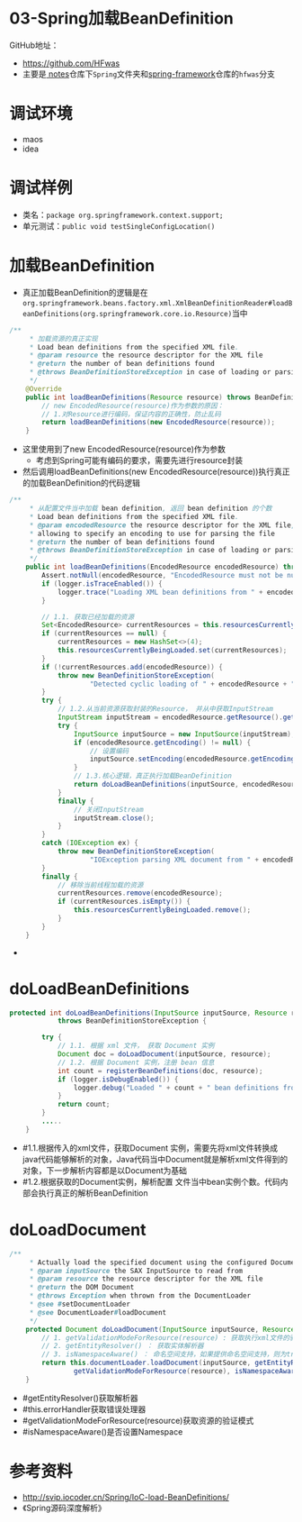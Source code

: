 # 03-Spring加载BeanDefinition

GitHub地址：

- https://github.com/HFwas
- 主要是[ notes](https://github.com/HFwas/notes)仓库下`Spring`文件夹和[spring-framework](https://github.com/HFwas/spring-framework)仓库的`hfwas`分支

# 调试环境

- maos
- idea

# 调试样例

- 类名：`package org.springframework.context.support;`
- 单元测试：`public void testSingleConfigLocation() `

# 加载BeanDefinition

- 真正加载BeanDefinition的逻辑是在`org.springframework.beans.factory.xml.XmlBeanDefinitionReader#loadBeanDefinitions(org.springframework.core.io.Resource)`当中

```java
/**
	 * 加载资源的真正实现
	 * Load bean definitions from the specified XML file.
	 * @param resource the resource descriptor for the XML file
	 * @return the number of bean definitions found
	 * @throws BeanDefinitionStoreException in case of loading or parsing errors
	 */
	@Override
	public int loadBeanDefinitions(Resource resource) throws BeanDefinitionStoreException {
		// new EncodedResource(resource)作为参数的原因：
		// 1.对Resource进行编码，保证内容的正确性，防止乱码
		return loadBeanDefinitions(new EncodedResource(resource));
	}
```

- 这里使用到了new EncodedResource(resource)作为参数
  - 考虑到Spring可能有编码的要求，需要先进行resource封装
- 然后调用loadBeanDefinitions(new EncodedResource(resource))执行真正的加载BeanDefinition的代码逻辑

```java
/**
	 * 从配置文件当中加载 bean definition, 返回 bean definition 的个数
	 * Load bean definitions from the specified XML file.
	 * @param encodedResource the resource descriptor for the XML file,
	 * allowing to specify an encoding to use for parsing the file
	 * @return the number of bean definitions found
	 * @throws BeanDefinitionStoreException in case of loading or parsing errors
	 */
	public int loadBeanDefinitions(EncodedResource encodedResource) throws BeanDefinitionStoreException {
		Assert.notNull(encodedResource, "EncodedResource must not be null");
		if (logger.isTraceEnabled()) {
			logger.trace("Loading XML bean definitions from " + encodedResource);
		}

		// 1.1. 获取已经加载的资源
		Set<EncodedResource> currentResources = this.resourcesCurrentlyBeingLoaded.get();
		if (currentResources == null) {
			currentResources = new HashSet<>(4);
			this.resourcesCurrentlyBeingLoaded.set(currentResources);
		}
		if (!currentResources.add(encodedResource)) {
			throw new BeanDefinitionStoreException(
					"Detected cyclic loading of " + encodedResource + " - check your import definitions!");
		}
		try {
			// 1.2.从当前资源获取封装的Resource， 并从中获取InputStream
			InputStream inputStream = encodedResource.getResource().getInputStream();
			try {
				InputSource inputSource = new InputSource(inputStream);
				if (encodedResource.getEncoding() != null) {
					// 设置编码
					inputSource.setEncoding(encodedResource.getEncoding());
				}
				// 1.3.核心逻辑，真正执行加载BeanDefinition
				return doLoadBeanDefinitions(inputSource, encodedResource.getResource());
			}
			finally {
				// 关闭InputStream
				inputStream.close();
			}
		}
		catch (IOException ex) {
			throw new BeanDefinitionStoreException(
					"IOException parsing XML document from " + encodedResource.getResource(), ex);
		}
		finally {
			// 移除当前线程加载的资源
			currentResources.remove(encodedResource);
			if (currentResources.isEmpty()) {
				this.resourcesCurrentlyBeingLoaded.remove();
			}
		}
	}
```

- 

# doLoadBeanDefinitions

```java
protected int doLoadBeanDefinitions(InputSource inputSource, Resource resource)
			throws BeanDefinitionStoreException {

		try {
			// 1.1. 根据 xml 文件， 获取 Document 实例
			Document doc = doLoadDocument(inputSource, resource);
			// 1.2. 根据 Document 实例，注册 bean 信息
			int count = registerBeanDefinitions(doc, resource);
			if (logger.isDebugEnabled()) {
				logger.debug("Loaded " + count + " bean definitions from " + resource);
			}
			return count;
		}
		.....
	}
```

- #1.1.根据传入的xml文件，获取Document 实例，需要先将xml文件转换成java代码能够解析的对象，Java代码当中Document就是解析xml文件得到的对象，下一步解析内容都是以Document为基础
- #1.2.根据获取的Document实例，解析配置 文件当中bean实例个数。代码内部会执行真正的解析BeanDefinition

# doLoadDocument

```java
/**
	 * Actually load the specified document using the configured DocumentLoader.
	 * @param inputSource the SAX InputSource to read from
	 * @param resource the resource descriptor for the XML file
	 * @return the DOM Document
	 * @throws Exception when thrown from the DocumentLoader
	 * @see #setDocumentLoader
	 * @see DocumentLoader#loadDocument
	 */
	protected Document doLoadDocument(InputSource inputSource, Resource resource) throws Exception {
		// 1. getValidationModeForResource(resource) : 获取执行xml文件的验证模式
		// 2. getEntityResolver() ： 获取实体解析器
		// 3. isNamespaceAware() ： 命名空间支持，如果提供命名空间支持，则为true
		return this.documentLoader.loadDocument(inputSource, getEntityResolver(), this.errorHandler,
				getValidationModeForResource(resource), isNamespaceAware());
	}
```

- #getEntityResolver()获取解析器
- #this.errorHandler获取错误处理器
- #getValidationModeForResource(resource)获取资源的验证模式
- #isNamespaceAware()是否设置Namespace



# 参考资料

- http://svip.iocoder.cn/Spring/IoC-load-BeanDefinitions/
- 《Spring源码深度解析》
